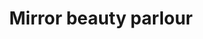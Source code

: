 ---
title: "Mirror beauty parlour"
url: /thiruvananthapuram/mirror-beauty-parlour/
shop: Kosmetik
---